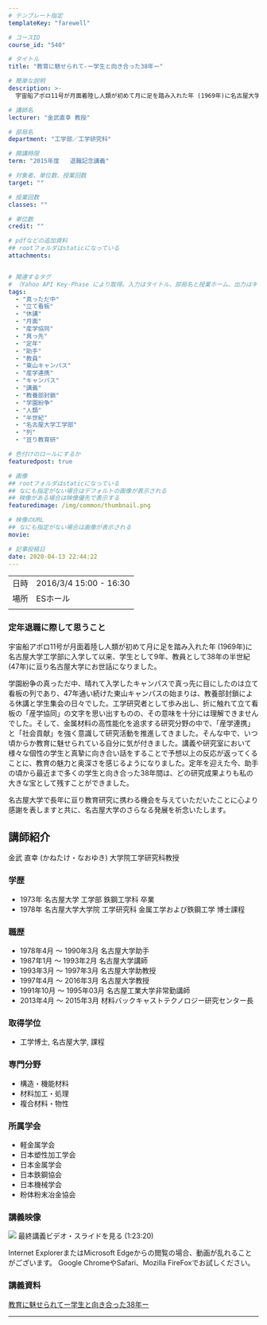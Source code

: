 ```yaml
---
# テンプレート指定
templateKey: "farewell"

# コースID
course_id: "540"

# タイトル
title: "教育に魅せられて-ー学生と向き合った38年ー"

# 簡単な説明
description: >-
  宇宙船アポロ11号が月面着陸し人類が初めて月に足を踏み入れた年 (1969年)に名古屋大学工学部に入学して以来、学生として9年、教員として38年の半世紀 (47年)に亘り名古屋大学にお世話になりました。 学園紛争の真っただ中、晴れて入学したキャンパスで真っ先に目にしたのは立て看板の列であり、47年通い続けた東山キャンパスの始まりは、教養部封鎖による休講と学生集会の日々でした。工学研究者とし ....

# 講師名
lecturer: "金武直幸 教授"

# 部局名
department: "工学部／工学研究科"

# 開講時限
term: "2015年度	退職記念講義"

# 対象者、単位数、授業回数
target: ""

# 授業回数
classes: ""

# 単位数
credit: ""

# pdfなどの追加資料
## rootフォルダはstaticになっている
attachments:


# 関連するタグ
# （Yahoo API Key-Phase により取得。入力はタイトル、部局名と授業ホーム、出力はキーフレーズ（tags））
tags:
  - "真っただ中"
  - "立て看板"
  - "休講"
  - "月面"
  - "産学協同"
  - "真っ先"
  - "定年"
  - "助手"
  - "教員"
  - "東山キャンパス"
  - "産学連携"
  - "キャンパス"
  - "講義"
  - "教養部封鎖"
  - "学園紛争"
  - "人類"
  - "半世紀"
  - "名古屋大学工学部"
  - "列"
  - "亘り教育研"

# 色付けのロールにするか
featuredpost: true

# 画像
## rootフォルダはstaticになっている
## なにも指定がない場合はデフォルトの画像が表示される
## 映像がある場合は映像優先で表示する
featuredimage: /img/common/thumbnail.png

# 映像のURL
## なにも指定がない場合は画像が表示される
movie: 

# 記事投稿日
date: 2020-04-13 22:44:22
---
```


|   |   |
|---|---|
| 日時 | 2016/3/4  15:00 - 16:30 |
| 場所 | ESホール |
|   |   |


### 定年退職に際して思うこと

宇宙船アポロ11号が月面着陸し人類が初めて月に足を踏み入れた年 (1969年)に名古屋大学工学部に入学して以来、学生として9年、教員として38年の半世紀 (47年)に亘り名古屋大学にお世話になりました。

学園紛争の真っただ中、晴れて入学したキャンパスで真っ先に目にしたのは立て看板の列であり、47年通い続けた東山キャンパスの始まりは、教養部封鎖による休講と学生集会の日々でした。工学研究者として歩み出し、折に触れて立て看板の「産学協同」の文字を思い出すものの、その意味を十分には理解できませんでした。そして、金属材料の高性能化を追求する研究分野の中で、「産学連携」と「社会貢献」を強く意識して研究活動を推進してきました。そんな中で、いつ頃からか教育に魅せられている自分に気が付きました。講義や研究室において様々な個性の学生と真摯に向き合い話をすることで予想以上の反応が返ってくることに、教育の魅力と奥深さを感じるようになりました。定年を迎えた今、助手の頃から最近まで多くの学生と向き合った38年間は、どの研究成果よりも私の大きな宝として残すことができました。

名古屋大学で長年に亘り教育研究に携わる機会を与えていただいたことに心より感謝を表しますと共に、名古屋大学のさらなる発展を祈念いたします。


## 講師紹介

金武 直幸 (かねたけ・なおゆき) 大学院工学研究科教授

### 学歴

* 1973年 名古屋大学 工学部 鉄鋼工学科 卒業
* 1978年 名古屋大学大学院 工学研究科 金属工学および鉄鋼工学 博士課程

### 職歴

* 1978年4月 ～ 1990年3月 名古屋大学助手
* 1987年1月 ～ 1993年2月 名古屋大学講師
* 1993年3月 ～ 1997年3月 名古屋大学助教授
* 1997年4月 ～ 2016年3月 名古屋大学教授
* 1991年10月 ～ 1995年03月 名古屋工業大学非常勤講師
* 2013年4月 ～ 2015年3月 材料バックキャストテクノロジー研究センター長

### 取得学位

* 工学博士, 名古屋大学, 課程

### 専門分野

* 構造・機能材料
* 材料加工・処理
* 複合材料・物性

### 所属学会

* 軽金属学会
* 日本塑性加工学会
* 日本金属学会
* 日本鉄鋼協会
* 日本機械学会
* 粉体粉末冶金協会


### 講義映像


![](https://ocw.nagoya-u.jp/files/540/2865.jpg) 
最終講義ビデオ・スライドを見る (1:23:20)

Internet ExplorerまたはMicrosoft Edgeからの閲覧の場合、動画が乱れることがございます。
Google ChromeやSafari、Mozilla FireFoxでお試しください。


### 講義資料

[教育に魅せられてー学生と向き合った38年ー](https://ocw.nagoya-u.jp/files/540/saishinban.pdf) 



-----